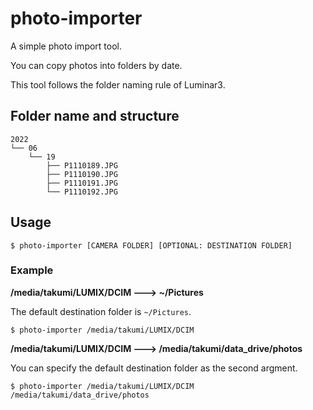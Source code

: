 # photo-importer

A simple photo import tool.

You can copy photos into folders by date.

This tool follows the folder naming rule of Luminar3.

## Folder name and structure

```
2022
└── 06
    └── 19
        ├── P1110189.JPG
        ├── P1110190.JPG
        ├── P1110191.JPG
        └── P1110192.JPG

```

## Usage

```
$ photo-importer [CAMERA FOLDER] [OPTIONAL: DESTINATION FOLDER]
```

### Example

**/media/takumi/LUMIX/DCIM ---> ~/Pictures**

The default destination folder is `~/Pictures`.

```
$ photo-importer /media/takumi/LUMIX/DCIM
```

**/media/takumi/LUMIX/DCIM ---> /media/takumi/data_drive/photos**

You can specify the default destination folder as the second argment.

```
$ photo-importer /media/takumi/LUMIX/DCIM /media/takumi/data_drive/photos
```
